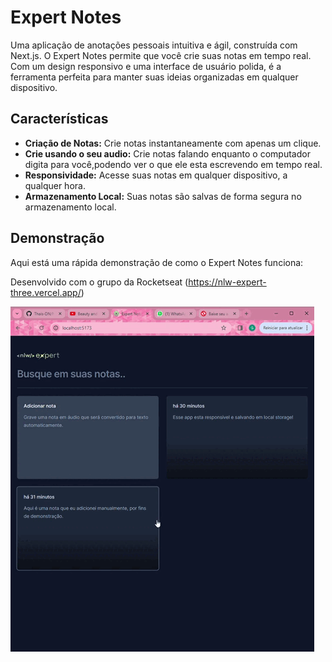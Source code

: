 # Expert Notes

Uma aplicação de anotações pessoais intuitiva e ágil, construída com Next.js. O Expert Notes permite que você crie suas notas em tempo real. Com um design responsivo e uma interface de usuário polida, é a ferramenta perfeita para manter suas ideias organizadas em qualquer dispositivo.

## Características

-   **Criação de Notas:** Crie notas instantaneamente com apenas um clique.
-   **Crie usando o seu audio:** Crie notas falando enquanto o computador digita para você,podendo ver o que ele esta escrevendo em tempo real.
-   **Responsividade:** Acesse suas notas em qualquer dispositivo, a qualquer hora.
-   **Armazenamento Local:** Suas notas são salvas de forma segura no armazenamento local.

## Demonstração

Aqui está uma rápida demonstração de como o Expert Notes funciona:

Desenvolvido com o grupo da Rocketseat (https://nlw-expert-three.vercel.app/)

![Demonstração do Expert Notes](public/Expert-Notes.gif)

